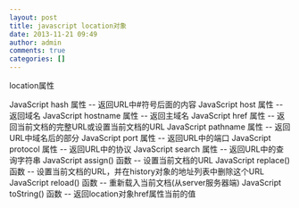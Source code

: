 ```yaml
---
layout: post
title: javascript location对象
date: 2013-11-21 09:49
author: admin
comments: true
categories: []
---
```

location属性

JavaScript hash 属性	--	返回URL中#符号后面的内容
JavaScript host 属性	--	返回域名
JavaScript hostname 属性	--	返回主域名
JavaScript href 属性	--	返回当前文档的完整URL或设置当前文档的URL
JavaScript pathname 属性	--	返回URL中域名后的部分
JavaScript port 属性	--	返回URL中的端口
JavaScript protocol 属性	--	返回URL中的协议
JavaScript search 属性	--	返回URL中的查询字符串
JavaScript assign()	函数 --	设置当前文档的URL
JavaScript replace() 函数 --	设置当前文档的URL，并在history对象的地址列表中删除这个URL
JavaScript reload()	函数 --	重新载入当前文档(从server服务器端)
JavaScript toString() 函数 --	返回location对象href属性当前的值
